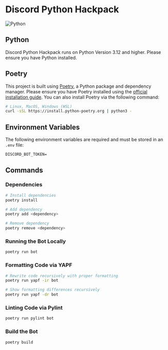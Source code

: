 # Discord Python Hackpack

![Python](https://img.shields.io/badge/python-3670A0?style=for-the-badge&logo=python&logoColor=ffdd54)

## Python

Discord Python Hackpack runs on Python Version 3.12 and higher. Please ensure you have Python installed.

## Poetry

This project is built using [Poetry](https://python-poetry.org), a Python package and dependency manager. Please ensure you have Poetry installed using the [official installation guide](https://python-poetry.org/docs/#installation). You can also install Poetry via the following command:

```bash
# Linux, MacOS, Windows (WSL)
curl -sSL https://install.python-poetry.org | python3 -
```

## Environment Variables

The following environment variables are required and must be stored in an `.env` file:

```env
DISCORD_BOT_TOKEN=
```

## Commands

### Dependencies

```bash
# Install dependencies
poetry install

# Add dependency
poetry add <dependency>

# Remove dependency
poetry remove <dependency>
```

### Running the Bot Locally

```bash
poetry run bot
```

### Formatting Code via YAPF

```bash
# Rewrite code recursively with proper formatting
poetry run yapf -ir bot

# Show formatting differences recursively
poetry run yapf -dr bot
```

### Linting Code via Pylint

```bash
poetry run pylint bot
```

### Build the Bot

```bash
poetry build
```
